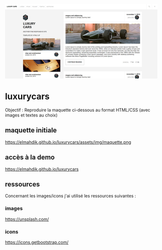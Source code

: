 <p align="center">
    <img src="./assets/img/screenshot.png" />
</p>

# luxurycars
Objectif : Reproduire la maquette ci-dessous au format HTML/CSS (avec images et textes au choix) 

## maquette initiale
https://elmahdik.github.io/luxurycars/assets/img/maquette.png

## accès à la demo 
https://elmahdik.github.io/luxurycars

## ressources
Concernant les images/icons j'ai utilisé les ressources suivantes : 

### images
https://unsplash.com/

### icons
https://icons.getbootstrap.com/